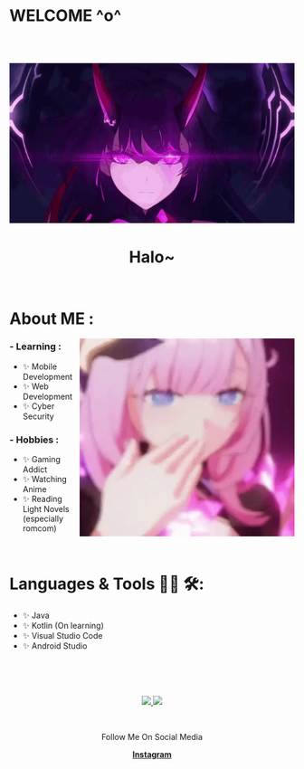 # WELCOME ^o^
</br>
</br>
<p align="center">
  <img src="meii senpaiii.webp" alt="Banner">
</p>

<h1 align="center">Halo~</h1>
</br>

# About ME :

<img height=350px width=380px alt="GIF" align="right" src="elyy.webp">  

### - Learning :
- ✨ Mobile Development
- ✨ Web Development
- ✨ Cyber Security

### - Hobbies : 
- ✨ Gaming Addict
- ✨ Watching Anime
- ✨ Reading Light Novels (especially romcom)

</br>


# Languages & Tools 👨‍💻 🛠:
- ✨ Java
- ✨ Kotlin (On learning)
- ✨ Visual Studio Code
- ✨ Android Studio
</br>
</br>
</br>

<p align="center">
<a href="https://github.com/kwhyu">
  <img height="160em" src="https://github-readme-stats-eight-theta.vercel.app/api?username=kwhyu&show_icons=true&theme=algolia&include_all_commits=true&count_private=true"/>
  <img height="160em" src="https://github-readme-stats-eight-theta.vercel.app/api/top-langs/?username=kwhyu&layout=compact&langs_count=8&theme=algolia"/>
</a>
</p>

</br>

<p align="center">Follow Me On Social Media </p> 
<p align="center">
  <strong><a href="https://www.instagram.com/ekaawahhyuu/">Instagram</a></strong>
</p>


